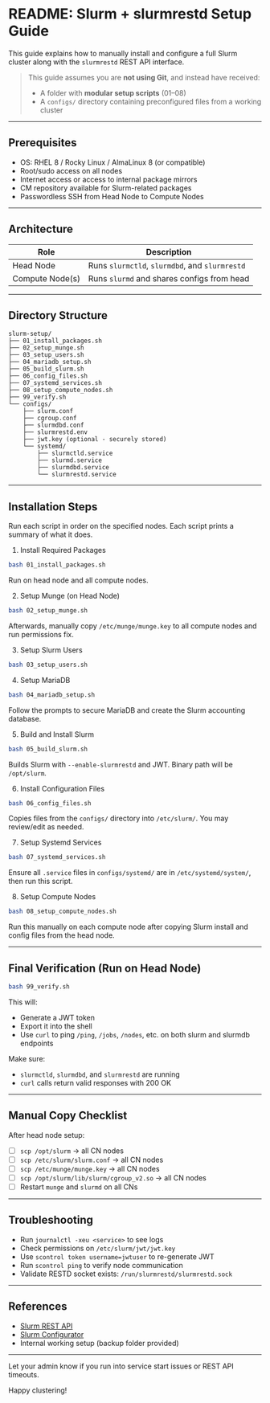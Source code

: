 # README: Slurm + slurmrestd Setup Guide

This guide explains how to manually install and configure a full Slurm cluster along with the `slurmrestd` REST API interface.

> This guide assumes you are **not using Git**, and instead have received:
>
> * A folder with **modular setup scripts** (01–08)
> * A `configs/` directory containing preconfigured files from a working cluster

---

## Prerequisites

* OS: RHEL 8 / Rocky Linux / AlmaLinux 8 (or compatible)
* Root/sudo access on all nodes
* Internet access or access to internal package mirrors
* CM repository available for Slurm-related packages
* Passwordless SSH from Head Node to Compute Nodes

---

## Architecture

| Role            | Description                                    |
| --------------- | ---------------------------------------------- |
| Head Node       | Runs `slurmctld`, `slurmdbd`, and `slurmrestd` |
| Compute Node(s) | Runs `slurmd` and shares configs from head     |

---

## Directory Structure

```
slurm-setup/
├── 01_install_packages.sh
├── 02_setup_munge.sh
├── 03_setup_users.sh
├── 04_mariadb_setup.sh
├── 05_build_slurm.sh
├── 06_config_files.sh
├── 07_systemd_services.sh
├── 08_setup_compute_nodes.sh
├── 99_verify.sh
└── configs/
    ├── slurm.conf
    ├── cgroup.conf
    ├── slurmdbd.conf
    ├── slurmrestd.env
    ├── jwt.key (optional - securely stored)
    └── systemd/
        ├── slurmctld.service
        ├── slurmd.service
        ├── slurmdbd.service
        └── slurmrestd.service
```

---

## Installation Steps

Run each script in order on the specified nodes. Each script prints a summary of what it does.

1. Install Required Packages

```bash
bash 01_install_packages.sh
```

Run on head node and all compute nodes.

2. Setup Munge (on Head Node)

```bash
bash 02_setup_munge.sh
```

Afterwards, manually copy `/etc/munge/munge.key` to all compute nodes and run permissions fix.

3. Setup Slurm Users

```bash
bash 03_setup_users.sh
```

4. Setup MariaDB

```bash
bash 04_mariadb_setup.sh
```

Follow the prompts to secure MariaDB and create the Slurm accounting database.

5. Build and Install Slurm

```bash
bash 05_build_slurm.sh
```

Builds Slurm with `--enable-slurmrestd` and JWT. Binary path will be `/opt/slurm`.

6. Install Configuration Files

```bash
bash 06_config_files.sh
```

Copies files from the `configs/` directory into `/etc/slurm/`. You may review/edit as needed.

7. Setup Systemd Services

```bash
bash 07_systemd_services.sh
```

Ensure all `.service` files in `configs/systemd/` are in `/etc/systemd/system/`, then run this script.

8. Setup Compute Nodes

```bash
bash 08_setup_compute_nodes.sh
```

Run this manually on each compute node after copying Slurm install and config files from the head node.

---

## Final Verification (Run on Head Node)

```bash
bash 99_verify.sh
```

This will:

* Generate a JWT token
* Export it into the shell
* Use `curl` to ping `/ping`, `/jobs`, `/nodes`, etc. on both slurm and slurmdb endpoints

Make sure:

* `slurmctld`, `slurmdbd`, and `slurmrestd` are running
* `curl` calls return valid responses with 200 OK

---

## Manual Copy Checklist

After head node setup:

* [ ] `scp /opt/slurm` → all CN nodes
* [ ] `scp /etc/slurm/slurm.conf` → all CN nodes
* [ ] `scp /etc/munge/munge.key` → all CN nodes
* [ ] `scp /opt/slurm/lib/slurm/cgroup_v2.so` → all CN nodes
* [ ] Restart `munge` and `slurmd` on all CNs

---

## Troubleshooting

* Run `journalctl -xeu <service>` to see logs
* Check permissions on `/etc/slurm/jwt/jwt.key`
* Use `scontrol token username=jwtuser` to re-generate JWT
* Run `scontrol ping` to verify node communication
* Validate RESTD socket exists: `/run/slurmrestd/slurmrestd.sock`

---

## References

* [Slurm REST API](https://slurm.schedmd.com/slurmrestd.html)
* [Slurm Configurator](https://slurm.schedmd.com/configurator.easy.html)
* Internal working setup (backup folder provided)

---

Let your admin know if you run into service start issues or REST API timeouts.

Happy clustering!
